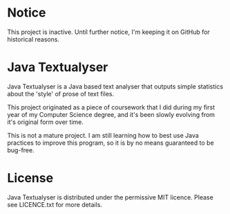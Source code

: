 Notice
================
This project is inactive. Until further notice, I'm keeping it on GitHub for historical reasons.

Java Textualyser
================
Java Textualyser is a Java based text analyser that outputs simple statistics about the 'style' of prose of text files.

This project originated as a piece of coursework that I did during my first year of my Computer Science degree, and it's been slowly evolving from it's original form over time.

This is not a mature project. I am still learning how to best use Java practices to improve this program, so it is by no means guaranteed to be bug-free.

License
================
Java Textualyser is distributed under the permissive MIT licence. Please see LICENCE.txt for more details.
